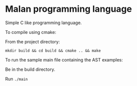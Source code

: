 # Malan programming language
Simple C like programming language.

To compile using cmake:

From the project directory:

`mkdir build && cd build && cmake .. && make`

To run the sample main file containing the AST examples:

Be in the build directory.

Run `./main`

